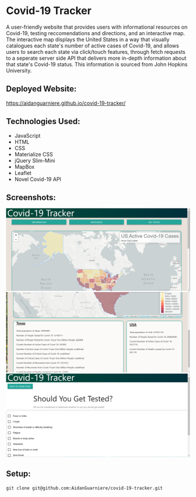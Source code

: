 # Covid-19 Tracker

A user-friendly website that provides users with informational resources on Covid-19, testing reccomendations and directions, and an interactive map. The interactive map  displays the United States in a way that visually catalogues each state's number of active cases of Covid-19, and allows users to search each state via click/touch features, through fetch requests to a seperate server side API that delivers more in-depth information about that state's Covid-19 status. This information is sourced from John Hopkins University. 

## Deployed Website: 
https://aidanguarniere.github.io/covid-19-tracker/

## Technologies Used:
- JavaScript
- HTML
- CSS
- Materialize CSS
- jQuery Slim-Mini
- MapBox
- Leaflet 
- Novel Covid-19 API

## Screenshots: 
<img src = ./assets/images/covid-19-tracker-screenshot-1.png>
<img src = ./assets/images/covid-19-tracker-screenshot-2.png>
<img src = ./assets/images/covid-19-tracker-screenshot-3.png>

## Setup:
` git clone git@github.com:AidanGuarniere/covid-19-tracker.git `